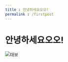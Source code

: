 ```yaml
---
title : 안녕하세요오오!
permalink : /firstpost
---
```


# 안녕하세요오오!

![태보](https://user-images.githubusercontent.com/63506069/116770905-0b7ace00-aa82-11eb-9f75-aeeac98bdc53.png)